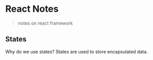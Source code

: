 # React Notes

> notes on react framework

## States

Why do we use states? States are used to store encapsulated data. 